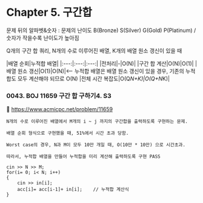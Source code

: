 # Chapter 5. 구간합 
문제 뒤의 알파벳&숫자 : 문제의 난이도 B(Bronze) S(Silver) G(Gold) P(Platinum) / 숫자가 작을수록 난이도가 높아짐

Q개의 구간 합 쿼리, N개의 수로 이루어진 배열, K개의 배열 원소 갱신이 있을 때

|배열 순회|누적합 배열|
|:---:|:---:|:---:|
|전처리|-|O(N)|
|구간 합 계산|O(N)|O(1)|
|배열 원소 갱신|O(1)|O(N)|<-- 누적합 배열은 배열 원소 갱신이 있을 경우, 기존의 누적합도 모두 계산해야 되므로 O(N)
|전체 시간 복잡도|O(Q*N+K)|O(Q+N*K)|



### 0043. BOJ 11659 구간 합 구하기4. S3
:page_with_curl: https://www.acmicpc.net/problem/11659

```
N개의 수로 이루어진 배열에서 M개의 i ~ j 까지의 구간합을 출력하도록 구현하는 문제.

배열 순회 형식으로 구현했을 때, 51%에서 시간 초과 당함.

Worst case의 경우, N과 M이 모두 10만 개일 때, O(10만 * 10만) 으로 시간초과.

따라서, 누적합 배열을 만들어 누적합을 미리 계산해 출력하도록 구현 PASS

cin >> N >> M;
for(i= 0; i< N; i++)
{
	cin >> in[i];
	acc[i]= acc[i-1]+ in[i];	// 누적합 계산식
}

```